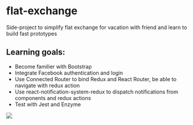 # flat-exchange
Side-project to simplify flat exchange for vacation with friend and learn to build fast prototypes

## Learning goals:
* Become familier with Bootstrap
* Integrate Facebook authentication and login
* Use Connected Router to bind Redux and React Router, be able to navigate with redux action
* Use react-notification-system-redux to dispatch notifications from components and redux actions
* Test with Jest and Enzyme


![](https://media.giphy.com/media/2YpUJLSHYby2ydLCkv/giphy.gif)
